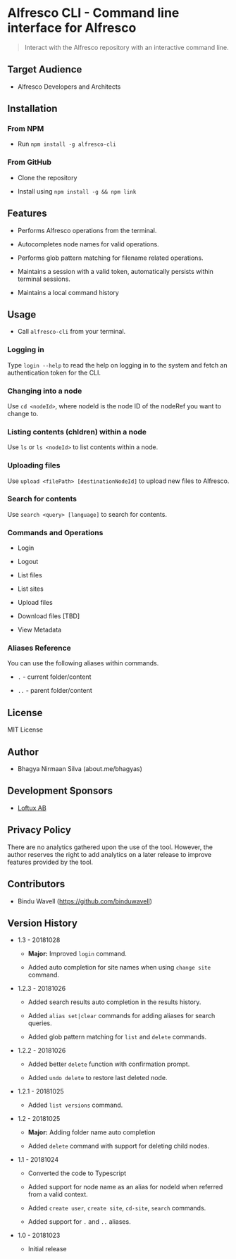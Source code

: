 # Alfresco CLI - Command line interface for Alfresco

> Interact with the Alfresco repository with an interactive command line.

## Target Audience

-   Alfresco Developers and Architects

## Installation

### From NPM

-   Run `npm install -g alfresco-cli`

### From GitHub

-   Clone the repository

-   Install using `npm install -g && npm link`

## Features

-   Performs Alfresco operations from the terminal.

-   Autocompletes node names for valid operations.

-   Performs glob pattern matching for filename related operations.

-   Maintains a session with a valid token, automatically persists within terminal sessions.

-   Maintains a local command history

## Usage

-   Call `alfresco-cli` from your terminal.

### Logging in

Type `login --help` to read the help on logging in to the system and fetch an authentication token for the CLI.

### Changing into a node

Use `cd <nodeId>`, where nodeId is the node ID of the nodeRef you want to change to.

### Listing contents (chldren) within a node

Use `ls` or `ls <nodeId>` to list contents within a node.

### Uploading files

Use `upload <filePath> [destinationNodeId]` to upload new files to Alfresco.

### Search for contents

Use `search <query> [language]` to search for contents.

### Commands and Operations

-   Login

-   Logout

-   List files

-   List sites

-   Upload files

-   Download files \[TBD\]

-   View Metadata

### Aliases Reference

You can use the following aliases within commands.

-   `.` - current folder/content

-   `..` - parent folder/content

## License

MIT License

## Author

-   Bhagya Nirmaan Silva (about.me/bhagyas)

## Development Sponsors

-   [Loftux AB](http://loftux.com)

## Privacy Policy

There are no analytics gathered upon the use of the tool. However, the author reserves the right to add analytics on a later release to improve features provided by the tool.

## Contributors

-   Bindu Wavell (<https://github.com/binduwavell>)

## Version History

-   1.3 - 20181028

    -   **Major:** Improved `login` command.

    -   Added auto completion for site names when using `change site` command.

-   1.2.3 - 20181026

    -   Added search results auto completion in the results history.

    -   Added `alias set|clear` commands for adding aliases for search queries.

    -   Added glob pattern matching for `list` and `delete` commands.

-   1.2.2 - 20181026

    -   Added better `delete` function with confirmation prompt.

    -   Added `undo delete` to restore last deleted node.

-   1.2.1 - 20181025

    -   Added `list versions` command.

-   1.2 - 20181025

    -   **Major:** Adding folder name auto completion

    -   Added `delete` command with support for deleting child nodes.

-   1.1 - 20181024

    -   Converted the code to Typescript

    -   Added support for node name as an alias for nodeId when referred from a valid context.

    -   Added `create user`, `create site`, `cd-site`, `search` commands.

    -   Added support for `.` and `..` aliases.

-   1.0 - 20181023

    -   Initial release
